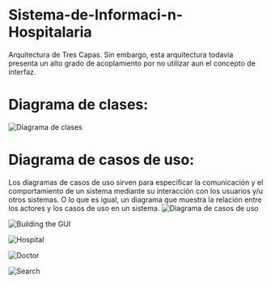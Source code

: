 # Sistema-de-Informaci-n-Hospitalaria
Arquitectura de Tres Capas. Sin embargo, esta arquitectura todavía presenta un alto grado de acoplamiento por no utilizar aun el concepto de interfaz.

# Diagrama de clases:
![Diagrama de clases](https://github.com/pertinaz/Sistema-de-Informaci-n-Hospitalaria/assets/87156289/eb95178a-5864-4bc0-af78-d666631e353f)


# Diagrama de casos de uso:
Los diagramas de casos de uso sirven para especificar la comunicación y el comportamiento de un sistema mediante su interacción con los usuarios y/u otros sistemas. O lo que es igual, un diagrama que muestra la relación entre los actores y los casos de uso en un sistema.
![Diagrama de casos de uso](https://github.com/pertinaz/Sistema-de-Informaci-n-Hospitalaria/assets/87156289/7b09a159-b4e1-4eec-a583-921fa68935e3)

![Building the GUI](https://github.com/pertinaz/Sistema-de-Informaci-n-Hospitalaria/assets/87156289/be6072a6-91aa-4def-9e08-152bbef8e396)

![Hospital](https://github.com/pertinaz/Sistema-de-Informaci-n-Hospitalaria/assets/87156289/2b4f319a-adf8-4b7a-a1e2-393c85647de9)

![Doctor](https://github.com/pertinaz/Sistema-de-Informaci-n-Hospitalaria/assets/87156289/1bd80d60-cbe5-4a0c-919a-936e21488958)

![Search](https://github.com/pertinaz/Sistema-de-Informaci-n-Hospitalaria/assets/87156289/6b18074e-62a8-4a29-8be3-4edad1ccd55e)
